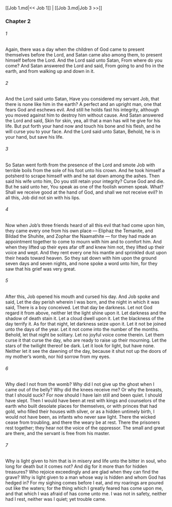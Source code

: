 [[Job 1.md|<< Job 1]]  |  [[Job 3.md|Job 3 >>]]

### Chapter 2
###### 1
Again, there was a day when the children of God came to present themselves before the Lord, and Satan came also among them, to present himself before the Lord. And the Lord said unto Satan, From where do you come? And Satan answered the Lord and said, From going to and fro in the earth, and from walking up and down in it.

###### 2
And the Lord said unto Satan, Have you considered my servant Job, that there is none like him in the earth? A perfect and an upright man, one that fears God and eschews evil. And still he holds fast his integrity, although you moved against him to destroy him without cause. And Satan answered the Lord and said, Skin for skin, yea, all that a man has will he give for his life. But put forth your hand now and touch his bone and his flesh, and he will curse you to your face. And the Lord said unto Satan, Behold, he is in your hand, but save his life.

###### 3
So Satan went forth from the presence of the Lord and smote Job with terrible boils from the sole of his foot unto his crown. And he took himself a potsherd to scrape himself with and he sat down among the ashes. Then said his wife unto him, Do you still retain your integrity? Curse God and die. But he said unto her, You speak as one of the foolish women speak. What? Shall we receive good at the hand of God, and shall we not receive evil? In all this, Job did not sin with his lips.

###### 4
Now when Job’s three friends heard of all this evil that had come upon him, they came every one from his own place — Eliphaz the Temanite, and Bildad the Shuhite, and Zophar the Naamathite — for they had made an appointment together to come to mourn with him and to comfort him. And when they lifted up their eyes afar off and knew him not, they lifted up their voice and wept. And they rent every one his mantle and sprinkled dust upon their heads toward heaven. So they sat down with him upon the ground seven days and seven nights, and none spoke a word unto him, for they saw that his grief was very great.

###### 5
After this, Job opened his mouth and cursed his day. And Job spoke and said, Let the day perish wherein I was born, and the night in which it was said, There is a boy conceived. Let that day be darkness. Let not God regard it from above, neither let the light shine upon it. Let darkness and the shadow of death stain it. Let a cloud dwell upon it. Let the blackness of the day terrify it. As for that night, let darkness seize upon it. Let it not be joined unto the days of the year. Let it not come into the number of the months. Behold, let that night be solitary. Let no joyful voice come therein. Let them curse it that curse the day, who are ready to raise up their mourning. Let the stars of the twilight thereof be dark. Let it look for light, but have none. Neither let it see the dawning of the day, because it shut not up the doors of my mother’s womb, nor hid sorrow from my eyes.

###### 6
Why died I not from the womb? Why did I not give up the ghost when I came out of the belly? Why did the knees receive me? Or why the breasts, that I should suck? For now should I have lain still and been quiet. I should have slept. Then I would have been at rest with kings and counselors of the earth who built desolate places for themselves, or with princes that had gold, who filled their houses with silver, or as a hidden untimely birth, I would not have been, as infants who never saw light. There the wicked cease from troubling, and there the weary be at rest. There the prisoners rest together; they hear not the voice of the oppressor. The small and great are there, and the servant is free from his master.

###### 7
Why is light given to him that is in misery and life unto the bitter in soul, who long for death but it comes not? And dig for it more than for hidden treasures? Who rejoice exceedingly and are glad when they can find the grave? Why is light given to a man whose way is hidden and whom God has hedged in? For my sighing comes before I eat, and my roarings are poured out like the waters; for the thing which I greatly feared has come upon me, and that which I was afraid of has come unto me. I was not in safety, neither had I rest, neither was I quiet; yet trouble came.